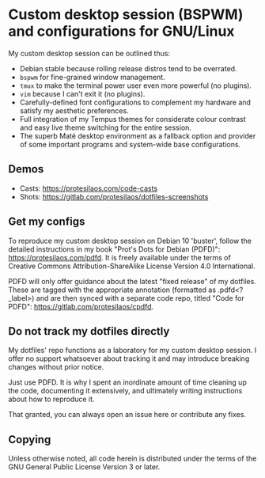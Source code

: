 Custom desktop session (BSPWM) and configurations for GNU/Linux
===============================================================

My custom desktop session can be outlined thus:

* Debian stable because rolling release distros tend to be overrated.
* `bspwm` for fine-grained window management.
* `tmux` to make the terminal power user even more powerful (no
  plugins).
* `vim` because I can't exit it (no plugins).
* Carefully-defined font configurations to complement my hardware and
  satisfy my aesthetic preferences.
* Full integration of my Tempus themes for considerate colour contrast
  and easy live theme switching for the entire session.
* The superb Maté desktop environment as a fallback option and provider
  of some important programs and system-wide base configurations.

Demos
-----

* Casts: https://protesilaos.com/code-casts
* Shots: https://gitlab.com/protesilaos/dotfiles-screenshots

Get my configs
---------------

To reproduce my custom desktop session on Debian 10 'buster', follow the
detailed instructions in my book "Prot's Dots for Debian (PDFD)":
https://protesilaos.com/pdfd.  It is freely available under the terms of
Creative Commons Attribution-ShareAlike License Version 4.0
International.

PDFD will only offer guidance about the latest "fixed release" of my
dotfiles.  These are tagged with the appropriate annotation (formatted
as <version>.pdfd<?\_label>) and are then synced with a separate code
repo, titled "Code for PDFD": https://gitlab.com/protesilaos/cpdfd.

Do not track my dotfiles directly
---------------------------------

My dotfiles' repo functions as a laboratory for my custom desktop
session.  I offer no support whatsoever about tracking it and may
introduce breaking changes without prior notice.

Just use PDFD.  It is why I spent an inordinate amount of time cleaning
up the code, documenting it extensively, and ultimately writing
instructions about how to reproduce it.

That granted, you can always open an issue here or contribute any fixes.

Copying
-------

Unless otherwise noted, all code herein is distributed under the terms
of the GNU General Public License Version 3 or later.
